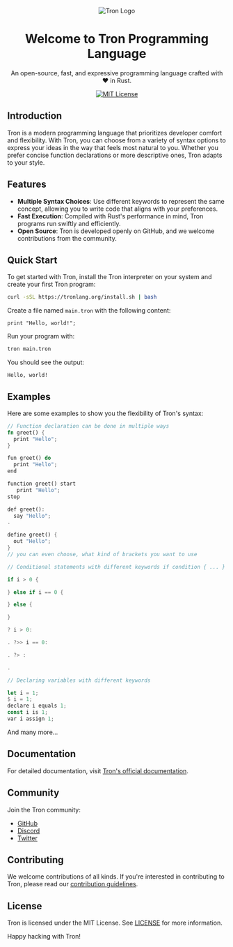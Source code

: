 <div align="center">

![Tron Logo](https://tronlang.org/tron.svg)

# Welcome to Tron Programming Language

An open-source, fast, and expressive programming language crafted with ❤️ in Rust.

[![MIT License](https://img.shields.io/badge/License-MIT-green.svg)](https://choosealicense.com/licenses/mit/)

</div>

## Introduction

Tron is a modern programming language that prioritizes developer comfort and flexibility. With Tron, you can choose from a variety of syntax options to express your ideas in the way that feels most natural to you. Whether you prefer concise function declarations or more descriptive ones, Tron adapts to your style.

## Features

- **Multiple Syntax Choices**: Use different keywords to represent the same concept, allowing you to write code that aligns with your preferences.
- **Fast Execution**: Compiled with Rust's performance in mind, Tron programs run swiftly and efficiently.
- **Open Source**: Tron is developed openly on GitHub, and we welcome contributions from the community.

## Quick Start

To get started with Tron, install the Tron interpreter on your system and create your first Tron program:

```bash
curl -sSL https://tronlang.org/install.sh | bash
```

Create a file named `main.tron` with the following content:

```tron
print "Hello, world!";
```

Run your program with:

```bash
tron main.tron
```

You should see the output:

```
Hello, world!
```

## Examples

Here are some examples to show you the flexibility of Tron's syntax:

```rs
// Function declaration can be done in multiple ways
fn greet() {
  print "Hello";
}

fun greet() do
  print "Hello";
end

function greet() start
   print "Hello";
stop

def greet():
  say "Hello";
.

define greet() {
  out "Hello";
}
// you can even choose, what kind of brackets you want to use
```

```rs
// Conditional statements with different keywords if condition { ... } ? condition { ... }

if i > 0 {

} else if i == 0 {

} else {

}

? i > 0:

. ?>> i == 0:

. ?> :

.
```

```rs
// Declaring variables with different keywords

let i = 1;
$ i = 1;
declare i equals 1;
const i is 1;
var i assign 1;
```

And many more...

## Documentation

For detailed documentation, visit [Tron's official documentation](https://tronlang.org/docs).

## Community

Join the Tron community:

- [GitHub](https://github.com/tronlang/Tron)
- [Discord](https://discord.gg/8jSvkTSemE)
- [Twitter](https://twitter.com/tron_language)

## Contributing

We welcome contributions of all kinds. If you're interested in contributing to Tron, please read our [contribution guidelines](https://github.com/TronLang/Tron/CONTRIBUTING.md).

## License

Tron is licensed under the MIT License. See [LICENSE](https://github.com/TronLang/Tron/LICENSE) for more information.

Happy hacking with Tron!
